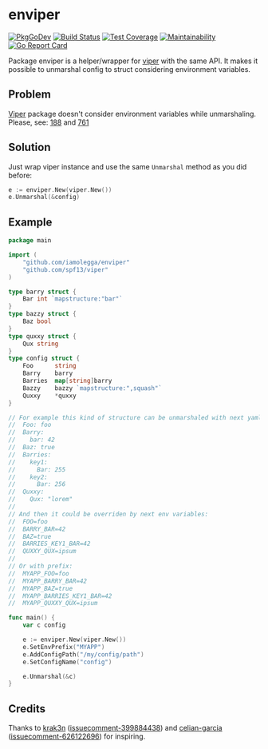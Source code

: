# enviper

[![PkgGoDev](https://pkg.go.dev/badge/github.com/iamolegga/enviper)](https://pkg.go.dev/github.com/iamolegga/enviper)
[![Build Status](https://circleci.com/gh/iamolegga/enviper.svg?style=svg)](https://circleci.com/gh/iamolegga/enviper)
[![Test Coverage](https://api.codeclimate.com/v1/badges/85fb13ce6638226a3732/test_coverage)](https://codeclimate.com/github/iamolegga/enviper/test_coverage)
[![Maintainability](https://api.codeclimate.com/v1/badges/85fb13ce6638226a3732/maintainability)](https://codeclimate.com/github/iamolegga/enviper/maintainability)
[![Go Report Card](https://goreportcard.com/badge/github.com/iamolegga/enviper)](https://goreportcard.com/report/github.com/iamolegga/enviper)

Package enviper is a helper/wrapper for [viper](http://github.com/spf13/viper) with the same API.
It makes it possible to unmarshal config to struct considering environment variables.

## Problem

[Viper](https://github.com/spf13/viper) package doesn't consider environment variables while unmarshaling.
Please, see: [188](https://github.com/spf13/viper/issues/188) and [761](https://github.com/spf13/viper/issues/761)

## Solution

Just wrap viper instance and use the same `Unmarshal` method as you did before:

```go
e := enviper.New(viper.New())
e.Unmarshal(&config)
```

## Example

```go
package main

import (
	"github.com/iamolegga/enviper"
	"github.com/spf13/viper"
)

type barry struct {
    Bar int `mapstructure:"bar"`
}
type bazzy struct {
    Baz bool
}
type quxxy struct {
	Qux string
}
type config struct {
    Foo      string
    Barry    barry
    Barries  map[string]barry
    Bazzy    bazzy `mapstructure:",squash"`
    Quxxy    *quxxy
}

// For example this kind of structure can be unmarshaled with next yaml:
//  Foo: foo
//  Barry:
//    bar: 42
//  Baz: true
//  Barries: 
//    key1:
//      Bar: 255
//    key2:
//      Bar: 256
//  Quxxy:
//    Qux: "lorem"
//
// And then it could be overriden by next env variables:
//  FOO=foo
//  BARRY_BAR=42
//  BAZ=true
//  BARRIES_KEY1_BAR=42
//  QUXXY_QUX=ipsum
//
// Or with prefix:
//  MYAPP_FOO=foo
//  MYAPP_BARRY_BAR=42
//  MYAPP_BAZ=true
//  MYAPP_BARRIES_KEY1_BAR=42
//  MYAPP_QUXXY_QUX=ipsum

func main() {    
    var c config

    e := enviper.New(viper.New())
    e.SetEnvPrefix("MYAPP")
    e.AddConfigPath("/my/config/path")
    e.SetConfigName("config")

    e.Unmarshal(&c)
}
```

## Credits

Thanks to
[krak3n](https://github.com/krak3n) ([issuecomment-399884438](https://github.com/spf13/viper/issues/188#issuecomment-399884438))
and
[celian-garcia](https://github.com/celian-garcia) ([issuecomment-626122696](https://github.com/spf13/viper/issues/761#issuecomment-626122696))
for inspiring.

